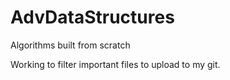 # AdvDataStructures
Algorithms built from scratch


Working to filter important files to upload to my git. 